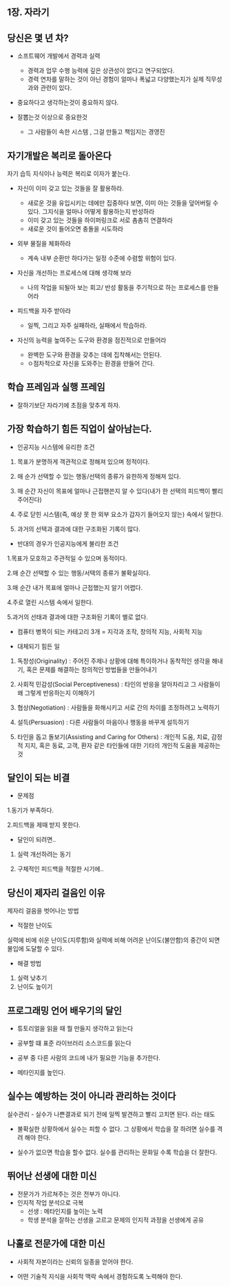 ## 1장. 자라기





## 당신은 몇 년 차?

- 소프트웨어 개발에서 경력과 실력
  - 경력과 업무 수행 능력에 깊은 상관성이 없다고 연구되었다.
  - 경력 연차를 말하는 것이 아닌 경험이 얼마나 폭넓고 다양했는지가 실제 직무성과와 관련이 있다.

- 중요하다고 생각하는것이 중요하지 않다.

- 잘뽑는것 이상으로 중요한것
  - 그 사람들이 속한 시스템 , 그걸 만들고 책임지는 경영진



## 자기개발은 복리로 돌아온다

자기 습득 지식이나 능력은 복리로 이자가 붙는다.



- 자신이 이미 갖고 있는 것들을 잘 활용하라.
  - 새로운 것을 유입시키는 데에만 집중하다 보면, 이미 아는 것들을 덮어버릴 수 있다. 그지식을 얼마나 어떻게 활용하는지 반성하라
  - 이미 갖고 있는 것들을 하이퍼링크로 서로 촘촘히 연결하라
  - 새로운 것이 들어오면 충돌을 시도하라

- 외부 물질을 체화하라
  - 계속 내부 순환만 하다가는 일정 수준에 수렴할 위험이 있다.

- 자신을 개선하는 프로세스에 대해 생각해 보라
  - 나의 작업을 되될아 보는 회고/ 반성 활동을 주기적으로 하는 프로세스를 만들어라
- 피드백을 자주 받아라
  - 일찍, 그리고 자주 실패하라, 실패에서 학습하라.

- 자신의 능력을 높여주는 도구와 환경을 점진적으로 만들어라
  - 완벽한 도구와 환경을 갖추는 데에 집착해서는 안된다.
  - ㅇ점차적으로 자신을 도와주는 환경을 만들어 간다.



## 학습 프레임과 실행 프레임



- 잘하기보단 자라기에 초점을 맞추게 하자.



## 가장 학습하기 힘든 직업이 살아남는다.



- 인공지능 시스템에 유리한 조건

1. 목표가 분명하게 객관적으로 정해져 있으며 정적이다.

2. 매 순가 선택할 수 있는 행동/선택의 종류가 유한하게 정해져 있다.

3. 매 순간 자신이 목표에 얼마나 근접핸쓴지 알 수 있다(내가 한 선택의 피드백이 빨리 주어진다)

4. 주로 닫힌 시스템(즉, 예상 못 한 외부 요소가 갑자기 들어오지 않는) 속에서 일한다.

5. 과거의 선택과 결과에 대한 구조화된 기록이 많다.



- 반대의 경우가  인공지능에게 불리한 조건

1.목표가 모호하고 주관적일 수 있으며 동적이다.

2.매 순간 선택할 수 있는 행동/서택의 종류가 불확실히다.

3.매 순간 내가 목표에 얼마나 근접했는지 알기 어렵다.

4.주로 열린 시스템 속에서 일한다.

5.과거의 선태과 결과에 대한 구조화된 기록이 별로 없다.



- 컴퓨터 병목이 되는 카테고리 3개 = 지각과 조작, 창의적 지능, 사회적 지능

- 대체되기 힘든 일

1. 독창성(Originality) :  주어진 주제나 상황에 대해 특이하거나 동착적인 생각을 해내기, 혹은 문제를 해결하는 창의적인 방법들을  만들어내기

2. 사회적 민감성(Social Perceptiveness) : 타인의 반응을 알아차리고 그 사람들이 왜 그렇게 반응하는지 이해하기

3. 협상(Negotiation) : 사람들을 화해시키고 서로 간의 차이를 조정하려고 노력하기

4. 설득(Persuasion) : 다른 사람들이 마음이나 행동을 바꾸게 설득하기

5. 타인을 돕고 돌보기(Assisting and Caring for Others) : 개인적 도움, 치료, 감정적 지지, 혹은 동료, 고객, 환자 같은 타인들에 대한 기타의 개인적 도움을 제공하는 것



## 달인이 되는 비결



- 문제점

1.동기가 부족하다.

2.피드백을 제때 받지 못한다.

- 달인이 되려면..

1. 실력 개선하려는 동기

2. 구체적인 피드백을 적절한 시기에..



## 당신이 제자리 걸음인 이유



제자리 걸음을 벗어나는 방법

- 적절한 난이도

실력에 비에 쉬운 난이도(지루함)와 실력에 비해 어려운 난이도(불안함)의 중간이 되면  몰입에 도달할 수 있다.

- 해결 방법

1. 실력 낮추기
2. 난이도 높이기



## 프로그래밍 언어 배우기의 달인



- 튜토리얼을 읽을 때 뭘 만들지 생각하고 읽는다

- 공부할 떄 표준 라이브러리 소스코드를 읽는다

- 공부 중 다른 사람의 코드에 내가 필요한 기능을 추가한다.
- 메타인지를 높인다.





## 실수는 예방하는 것이 아니라 관리하는 것이다

실수관리 - 실수가 나쁜결과로 되기 전에 일찍 발견하고 빨리 고치면 된다. 라는 태도

- 불확실한 상황하에서 실수는 피할 수 없다. 그 상황에서 학습을 잘 하려면 실수를 격려 해야 한다.

- 실수가 없으면 학습을 할수 없다. 실수를 관리하는 문화일 수록 학습을 더 잘한다.



## 뛰어난 선생에 대한 미신



- 전문가가 가르쳐주는 것은 전부가 아니다.
- 인지적 작업 분석으로 극복
  - 선생 : 메타인지를 높이는 노력
  - 학생 분석을 잘하는 선생을  고르고  문제의 인지적 과정을 선생에게 공유



## 나홀로 전문가에 대한 미신



- 사회적 자본이라는 신뢰의 일종을 얻어야 한다.

- 어떤 기술적 지식을 사회적 맥락 속에서 경험하도록 노력해야 한다.

